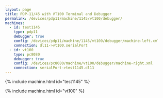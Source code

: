 ```yaml
---
layout: page
title: PDP-11/45 with VT100 Terminal and Debugger
permalink: /devices/pdp11/machine/1145/vt100/debugger/
machines:
  - id: test1145
    type: pdp11
    debugger: true
    config: /devices/pdp11/machine/1145/vt100/debugger/machine-left.xml
    connection: dl11->vt100.serialPort
  - id: vt100
    type: pc8080
    debugger: true
    config: /devices/pc8080/machine/vt100/debugger/machine-right.xml
    connection: serialPort->test1145.dl11
---
```


{% include machine.html id="test1145" %}

{% include machine.html id="vt100" %}

